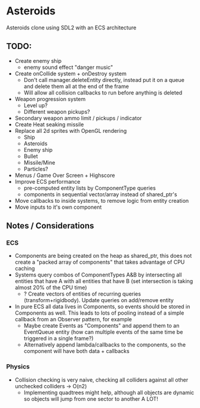 # Asteroids

Asteroids clone using SDL2 with an ECS architecture

## TODO:
* Create enemy ship
	* enemy sound effect "danger music"
* Create onCollide system + onDestroy system
	* Don't call manager.deleteEntity directly, instead put it on a queue and delete them all at the end of the frame
	* Will allow all collision callbacks to run before anything is deleted
* Weapon progression system
	* Level up?
	* Different weapon pickups? 
* Secondary weapon ammo limit / pickups / indicator
* Create Heat seaking missile
* Replace all 2d sprites with OpenGL rendering
	* Ship
	* Asteroids
	* Enemy ship
	* Bullet
	* Missile/Mine
	* Particles?
* Menus / Game Over Screen + Highscore
* Improve ECS performance
	* pre-computed entity lists by ComponentType queries
	* components in sequential vector/array instead of shared_ptr's
* Move callbacks to inside systems, to remove logic from entity creation
* Move inputs to it's own component

## Notes / Considerations

### ECS
* Components are being created on the heap as shared_ptr, this does not create a "packed array of components" that takes advantage of CPU caching
* Systems query combos of ComponentTypes A&B by intersecting all entities that have A with all entities that have B (set intersection is taking almost 20% of the CPU time)
	* ? Create vectors of entities of recurring queries (transform+rigidbody). Update queries on add/remove entity
* In pure ECS all data lives in Components, so events should be stored in Components as well. This leads to lots of pooling instead of a simple callback from an Observer pattern, for example
	* Maybe create Events as "Components" and append them to an EventQueue entity (how can multiple events of the same time be triggered in a single frame?)
	* Alternatively append lambda/callbacks to the components, so the component will have both data + callbacks

### Physics
* Collision checking is very naive, checking all colliders against all other unchecked colliders -> O(n2)
	* Implementing quadtrees might help, although all objects are dynamic so objects will jump from one sector to another A LOT!
